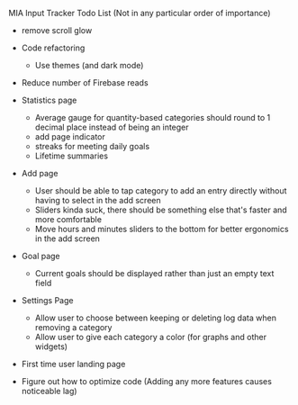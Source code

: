 MIA Input Tracker Todo List (Not in any particular order of importance)

- remove scroll glow
- Code refactoring
    - Use themes (and dark mode)
- Reduce number of Firebase reads
- Statistics page
    - Average gauge for quantity-based categories should round to 1 decimal place instead of being an integer
    - add page indicator
    - streaks for meeting daily goals
    - Lifetime summaries
- Add page
    - User should be able to tap category to add an entry directly without having to select in the add screen
    - Sliders kinda suck, there should be something else that's faster and more comfortable
    - Move hours and minutes sliders to the bottom for better ergonomics in the add screen
- Goal page
    - Current goals should be displayed rather than just an empty text field
- Settings Page
    - Allow user to choose between keeping or deleting log data when removing a category
    - Allow user to give each category a color (for graphs and other widgets)
- First time user landing page
   
- Figure out how to optimize code (Adding any more features causes noticeable lag)
